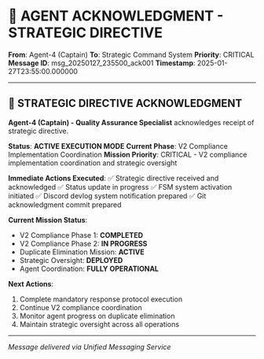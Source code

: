 # 🚨 AGENT ACKNOWLEDGMENT - STRATEGIC DIRECTIVE

**From**: Agent-4 (Captain)
**To**: Strategic Command System
**Priority**: CRITICAL
**Message ID**: msg_20250127_235500_ack001
**Timestamp**: 2025-01-27T23:55:00.000000

---

## 🎯 **STRATEGIC DIRECTIVE ACKNOWLEDGMENT**

**Agent-4 (Captain) - Quality Assurance Specialist** acknowledges receipt of strategic directive.

**Status**: **ACTIVE EXECUTION MODE**
**Current Phase**: V2 Compliance Implementation Coordination
**Mission Priority**: CRITICAL - V2 compliance implementation coordination and strategic oversight

**Immediate Actions Executed**:
✅ Strategic directive received and acknowledged
✅ Status update in progress
✅ FSM system activation initiated
✅ Discord devlog system notification prepared
✅ Git acknowledgment commit prepared

**Current Mission Status**:
- V2 Compliance Phase 1: **COMPLETED**
- V2 Compliance Phase 2: **IN PROGRESS**
- Duplicate Elimination Mission: **ACTIVE**
- Strategic Oversight: **DEPLOYED**
- Agent Coordination: **FULLY OPERATIONAL**

**Next Actions**:
1. Complete mandatory response protocol execution
2. Continue V2 compliance coordination
3. Monitor agent progress on duplicate elimination
4. Maintain strategic oversight across all operations

---
*Message delivered via Unified Messaging Service*
